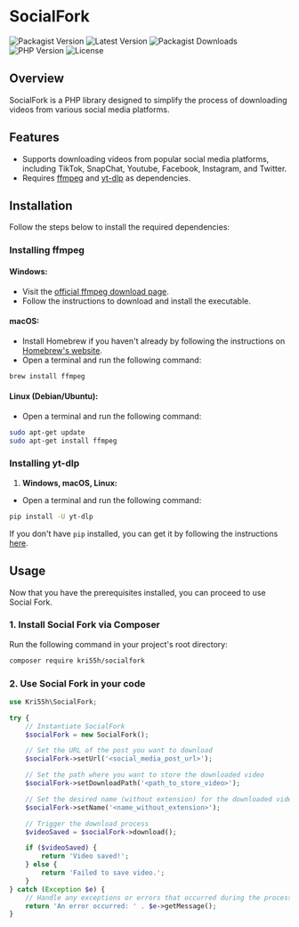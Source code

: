 # SocialFork
![Packagist Version](https://img.shields.io/packagist/v/kri55h/socialfork.svg)
![Latest Version](https://img.shields.io/github/v/release/kri55h/socialfork)
![Packagist Downloads](https://img.shields.io/packagist/dt/kri55h/socialfork)
![PHP Version](https://img.shields.io/badge/PHP-^8.0-mediumslateblue)
![License](https://img.shields.io/github/license/KRI55H/socialFork)


## Overview

SocialFork is a PHP library designed to simplify the process of downloading videos from various social media platforms.

## Features

- Supports downloading videos from popular social media platforms, including TikTok, SnapChat, Youtube, Facebook, Instagram, and Twitter.
- Requires [ffmpeg](https://ffmpeg.org/download.html) and [yt-dlp](https://github.com/yt-dlp/yt-dlp) as dependencies.

## Installation

Follow the steps below to install the required dependencies:

### Installing ffmpeg

#### Windows:
- Visit the [official ffmpeg download page](https://ffmpeg.org/download.html).
- Follow the instructions to download and install the executable.

#### macOS:
- Install Homebrew if you haven't already by following the instructions on [Homebrew's website](https://brew.sh/).
- Open a terminal and run the following command:
```bash
brew install ffmpeg
```

#### Linux (Debian/Ubuntu):
- Open a terminal and run the following command:
```bash
sudo apt-get update
sudo apt-get install ffmpeg
```

### Installing yt-dlp

1. **Windows, macOS, Linux:**
- Open a terminal and run the following command:
```bash
pip install -U yt-dlp
```

If you don't have `pip` installed, you can get it by following the instructions [here](https://pip.pypa.io/en/stable/installation/).



## Usage

Now that you have the prerequisites installed, you can proceed to use Social Fork.


### 1. Install Social Fork via Composer

Run the following command in your project's root directory:

```bash
composer require kri55h/socialfork
```

### 2. Use Social Fork in your code

```php
use Kri55h\SocialFork;

try {
    // Instantiate SocialFork
    $socialFork = new SocialFork();

    // Set the URL of the post you want to download
    $socialFork->setUrl('<social_media_post_url>');

    // Set the path where you want to store the downloaded video
    $socialFork->setDownloadPath('<path_to_store_video>');

    // Set the desired name (without extension) for the downloaded video
    $socialFork->setName('<name_without_extension>');

    // Trigger the download process
    $videoSaved = $socialFork->download();

    if ($videoSaved) {
        return 'Video saved!';
    } else {
        return 'Failed to save video.';
    }
} catch (Exception $e) {
    // Handle any exceptions or errors that occurred during the process
    return 'An error occurred: ' . $e->getMessage();
}
```